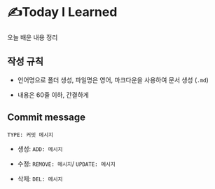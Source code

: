 # ✍️Today I Learned

오늘 배운 내용 정리

## 작성 규칙

- 언어명으로 폴더 생성, 파일명은 영어, 마크다운을 사용하여 문서 생성 (`.md`)

- 내용은 60줄 이하, 간결하게

## Commit message

`TYPE: 커밋 메시지`

- 생성: `ADD: 메시지`

- 수정: `REMOVE: 메시지`/ `UPDATE: 메시지`

- 삭제: `DEL: 메시지`
